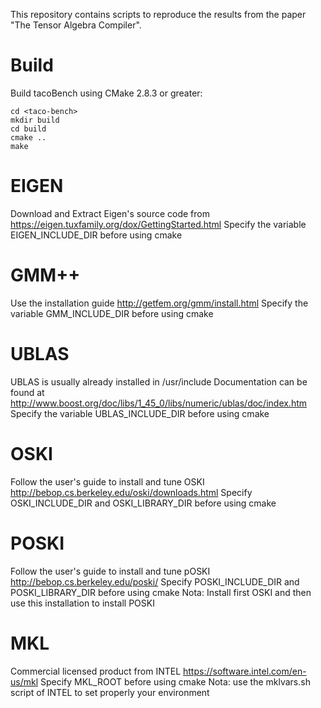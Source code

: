 This repository contains scripts to reproduce the results from the paper "The Tensor Algebra Compiler".

# Build
Build tacoBench using CMake 2.8.3 or greater:
```
cd <taco-bench>
mkdir build
cd build
cmake ..
make 
```

# EIGEN
Download and Extract Eigen's source code from https://eigen.tuxfamily.org/dox/GettingStarted.html
Specify the variable EIGEN_INCLUDE_DIR before using cmake

# GMM++
Use the installation guide http://getfem.org/gmm/install.html
Specify the variable GMM_INCLUDE_DIR before using cmake

# UBLAS
UBLAS is usually already installed in /usr/include
Documentation can be found at http://www.boost.org/doc/libs/1_45_0/libs/numeric/ublas/doc/index.htm
Specify the variable UBLAS_INCLUDE_DIR before using cmake

# OSKI
Follow the user's guide to install and tune OSKI
http://bebop.cs.berkeley.edu/oski/downloads.html
Specify OSKI_INCLUDE_DIR and OSKI_LIBRARY_DIR before using cmake

# POSKI
Follow the user's guide to install and tune pOSKI
http://bebop.cs.berkeley.edu/poski/
Specify POSKI_INCLUDE_DIR and POSKI_LIBRARY_DIR before using cmake
Nota: Install first OSKI and then use this installation to install POSKI

# MKL
Commercial licensed product from INTEL
https://software.intel.com/en-us/mkl
Specify MKL_ROOT before using cmake
Nota: use the mklvars.sh script of INTEL to set properly your environment

